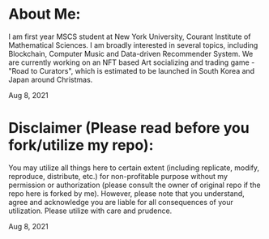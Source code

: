 # About Me:
I am first year MSCS student at New York University, Courant Institute of Mathematical Sciences. I am broadly interested in several topics, including Blockchain, Computer Music and Data-driven Recommender System. We are currently working on an NFT based Art socializing and trading game - "Road to Curators", which is estimated to be launched in South Korea and Japan around Christmas.


Aug 8, 2021


# Disclaimer (Please read before you fork/utilize my repo):
You may utilize all things here to certain extent (including replicate, modify, reproduce, distribute, etc.) for non-profitable purpose without my permission or authorization (please consult the owner of original repo if the repo here is forked by me). However, please note that you understand, agree and acknowledge you are liable for all consequences of your utilization. Please utilize with care and prudence.

Aug 8, 2021
